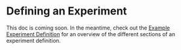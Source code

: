 # Defining an Experiment

This doc is coming soon. In the meantime, check out the [Example Experiment Definition](https://github.com/dssg/triage/blob/master/example_experiment_config.yaml) for an overview of the different sections of an experiment definition.
